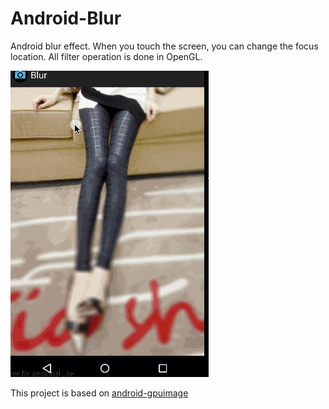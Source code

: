# Android-Blur

Android blur effect. When you touch the screen, you can change the focus location.
All filter operation is done in OpenGL.

![](./blur.gif)


This project is based on [android-gpuimage](https://github.com/CyberAgent/android-gpuimage)
